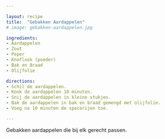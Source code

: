 ```yaml
---

layout: recipe
title:  "Gebakken Aardappelen"
# image: gebakken-aardappelen.jpg

ingredients:
- Aardappelen
- Zout
- Peper
- Knoflook (poeder)
- Bak en Braad
- Olijfolie

directions:
- Schil de aardappelen.
- Kook de aardappelen 10 minuten.
- Snij de aardappelen in kleine stukjes.
- Bak de aardappelen in bak en braad gemengd met olijfolie.
- Voeg na 10 minuten de specerijen toe.

---
```


Gebakken aardappelen die bij elk gerecht passen.
